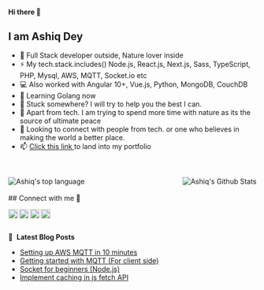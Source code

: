 #### Hi there 👋
## I am Ashiq Dey

* 🤔 Full Stack developer outside, Nature lover inside
* ⚡ My tech.stack.includes() Node.js, React.js, Next.js, Sass, TypeScript, PHP, Mysql, AWS, MQTT, Socket.io etc
* 💻 Also worked with Angular 10+, Vue.js, Python, MongoDB, CouchDB
* 📙 Learning Golang now
* 💬 Stuck somewhere? I will try to help you the best I can.
* 🌱 Apart from tech. I am trying to spend more time with nature as its the source of ultimate peace
* 👯 Looking to connect with people from tech. or one who believes in making the world a better place.
* 📫 [Click this link ](https://xbytelab.com/ashiqdey/) to land into my portfolio
<br />
<br />



<img alt="Ashiq's top language" src="https://github-readme-stats.vercel.app/api/top-langs/?username=ashiqdey&layout=compact" />

<img align="right" alt="Ashiq's Github Stats" src="https://github-readme-stats.vercel.app/api?username=ashiqdey&show_icons=true&&hide=issues,contribscount_private=true&theme=algolia" />


<br />
<br />
## Connect with me 🔗

[<img align="left" alt="Twitter" width="19px" src="https://ik.imagekit.io/wsnra7hwmyq/social/whatsapp_Si38cIePcT.svg" />][whatsapp]
[<img align="left" alt="LinkedIn" width="19px" src="https://ik.imagekit.io/wsnra7hwmyq/social/linkedin_SbWQPgUihLj.svg" />][linkedin]
[<img align="left" alt="Instagram" width="19px" src="https://ik.imagekit.io/wsnra7hwmyq/social/instagram_Nvb1bmrzciC.svg" />][instagram]
[<img align="left" alt="Facebook" width="19px" src="https://ik.imagekit.io/wsnra7hwmyq/social/facebook_XneyJllOX.svg" />][facebook]


[twitter]: https://twitter.com/ashiqdey
[instagram]: https://www.instagram.com/ashiqdey
[linkedin]: https://www.linkedin.com/in/ashiqdey
[email]: mailto:ashiqdey@xbytelab.com
[facebook]:https://www.facebook.com/its.ashiqdey
[whatsapp]:https://api.whatsapp.com/send?phone=917002859965&text=Hi

<br />
<br />

📕 &nbsp;**Latest Blog Posts**
<!-- BLOG-POST-LIST:START -->
- [Setting up AWS MQTT in 10 minutes](https://xbytelab.com/blog/Setting-up-AWS-MQTT-in-10-minutes/1293055)
- [Getting started with MQTT (For client side)](https://xbytelab.com/blog/Getting-started-with-MQTT-For-client-side/1293047)
- [Socket for beginners (Node.js)](https://xbytelab.com/blog/Socket-for-beginners-Node.js/1293048)
- [Implement caching in js fetch API](https://xbytelab.com/blog/Implement-caching-in-js-fetch-API/1293046)
<!-- BLOG-POST-LIST:END -->


